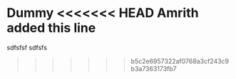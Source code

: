 Dummy
<<<<<<< HEAD
Amrith added this line
=======
sdfsfsf
sdfsfs
>>>>>>> b5c2e6957322af0768a3cf243c9b3a7363173fb7
